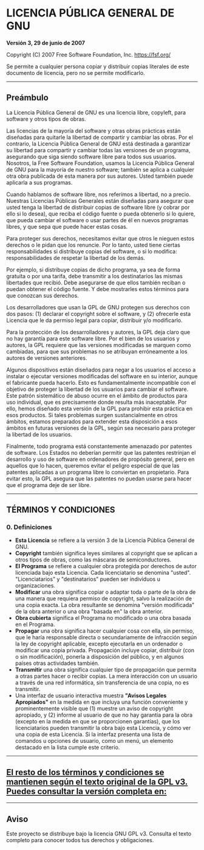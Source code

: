 # LICENCIA PÚBLICA GENERAL DE GNU
**Versión 3, 29 de junio de 2007**

Copyright (C) 2007 Free Software Foundation, Inc. <https://fsf.org/>

Se permite a cualquier persona copiar y distribuir copias literales de este documento de licencia, pero no se permite modificarlo.

---

## Preámbulo

La Licencia Pública General de GNU es una licencia libre, copyleft, para software y otros tipos de obras.

Las licencias de la mayoría del software y otras obras prácticas están diseñadas para quitarle la libertad de compartir y cambiar las obras. Por el contrario, la Licencia Pública General de GNU está destinada a garantizar su libertad para compartir y cambiar todas las versiones de un programa, asegurando que siga siendo software libre para todos sus usuarios. Nosotros, la Free Software Foundation, usamos la Licencia Pública General de GNU para la mayoría de nuestro software; también se aplica a cualquier otra obra publicada de esta manera por sus autores. Usted también puede aplicarla a sus programas.

Cuando hablamos de software libre, nos referimos a libertad, no a precio. Nuestras Licencias Públicas Generales están diseñadas para asegurar que usted tenga la libertad de distribuir copias de software libre (y cobrar por ello si lo desea), que reciba el código fuente o pueda obtenerlo si lo quiere, que pueda cambiar el software o usar partes de él en nuevos programas libres, y que sepa que puede hacer estas cosas.

Para proteger sus derechos, necesitamos evitar que otros le nieguen estos derechos o le pidan que los renuncie. Por lo tanto, usted tiene ciertas responsabilidades si distribuye copias del software, o si lo modifica: responsabilidades de respetar la libertad de los demás.

Por ejemplo, si distribuye copias de dicho programa, ya sea de forma gratuita o por una tarifa, debe transmitir a los destinatarios las mismas libertades que recibió. Debe asegurarse de que ellos también reciban o puedan obtener el código fuente. Y debe mostrarles estos términos para que conozcan sus derechos.

Los desarrolladores que usan la GPL de GNU protegen sus derechos con dos pasos: (1) declarar el copyright sobre el software, y (2) ofrecerle esta Licencia que le da permiso legal para copiar, distribuir y/o modificarlo.

Para la protección de los desarrolladores y autores, la GPL deja claro que no hay garantía para este software libre. Por el bien de los usuarios y autores, la GPL requiere que las versiones modificadas se marquen como cambiadas, para que sus problemas no se atribuyan erróneamente a los autores de versiones anteriores.

Algunos dispositivos están diseñados para negar a los usuarios el acceso a instalar o ejecutar versiones modificadas del software en su interior, aunque el fabricante pueda hacerlo. Esto es fundamentalmente incompatible con el objetivo de proteger la libertad de los usuarios para cambiar el software. Este patrón sistemático de abuso ocurre en el ámbito de productos para uso individual, que es precisamente donde resulta más inaceptable. Por ello, hemos diseñado esta versión de la GPL para prohibir esta práctica en esos productos. Si tales problemas surgen sustancialmente en otros ámbitos, estamos preparados para extender esta disposición a esos ámbitos en futuras versiones de la GPL, según sea necesario para proteger la libertad de los usuarios.

Finalmente, todo programa está constantemente amenazado por patentes de software. Los Estados no deberían permitir que las patentes restrinjan el desarrollo y uso de software en ordenadores de propósito general, pero en aquellos que lo hacen, queremos evitar el peligro especial de que las patentes aplicadas a un programa libre lo conviertan en propietario. Para evitar esto, la GPL asegura que las patentes no puedan usarse para hacer que el programa deje de ser libre.

---

## TÉRMINOS Y CONDICIONES

### 0. Definiciones

- **Esta Licencia** se refiere a la versión 3 de la Licencia Pública General de GNU.
- **Copyright** también significa leyes similares al copyright que se aplican a otros tipos de obras, como las máscaras de semiconductores.
- **El Programa** se refiere a cualquier obra protegida por derechos de autor licenciada bajo esta Licencia. Cada licenciatario se denomina "usted". "Licenciatarios" y "destinatarios" pueden ser individuos u organizaciones.
- **Modificar** una obra significa copiar o adaptar toda o parte de la obra de una manera que requiera permiso de copyright, salvo la realización de una copia exacta. La obra resultante se denomina "versión modificada" de la obra anterior o una obra "basada en" la obra anterior.
- **Obra cubierta** significa el Programa no modificado o una obra basada en el Programa.
- **Propagar** una obra significa hacer cualquier cosa con ella, sin permiso, que le haría responsable directa o secundariamente de infracción según la ley de copyright aplicable, excepto ejecutarla en un ordenador o modificar una copia privada. Propagación incluye copiar, distribuir (con o sin modificación), ponerla a disposición del público, y en algunos países otras actividades también.
- **Transmitir** una obra significa cualquier tipo de propagación que permita a otras partes hacer o recibir copias. La mera interacción con un usuario a través de una red informática, sin transferencia de una copia, no es transmitir.
- Una interfaz de usuario interactiva muestra **"Avisos Legales Apropiados"** en la medida en que incluya una función conveniente y prominentemente visible que (1) muestre un aviso de copyright apropiado, y (2) informe al usuario de que no hay garantía para la obra (excepto en la medida en que se proporcionen garantías), que los licenciatarios pueden transmitir la obra bajo esta Licencia, y cómo ver una copia de esta Licencia. Si la interfaz presenta una lista de comandos u opciones de usuario, como un menú, un elemento destacado en la lista cumple este criterio.

---

## [El resto de los términos y condiciones se mantienen según el texto original de la GPL v3. Puedes consultar la versión completa en:](https://www.gnu.org/licenses/gpl-3.0.txt)

---

## Aviso

Este proyecto se distribuye bajo la licencia GNU GPL v3. Consulta el texto completo para conocer todos tus derechos y obligaciones.
